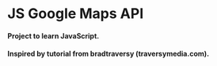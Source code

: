 # JS Google Maps API

#### Project to learn JavaScript.

#### Inspired by tutorial from bradtraversy (traversymedia.com).
